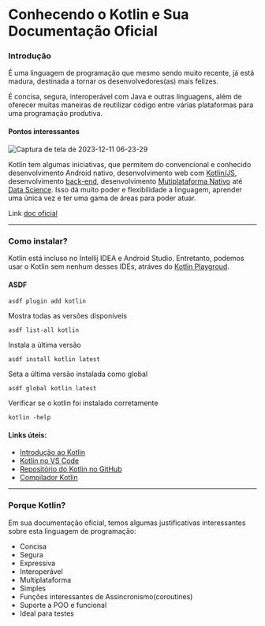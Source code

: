 # Conhecendo o Kotlin e Sua Documentação Oficial

### Introdução

É uma linguagem de programação que mesmo sendo muito recente, já está madura, destinada a tornar os desenvolvedores(as) mais felizes.

É concisa, segura, interoperável com Java e outras linguagens, além de oferecer muitas maneiras de reutilizar código entre várias plataformas para uma programação produtiva.

#### Pontos interessantes

![Captura de tela de 2023-12-11 06-23-29](https://github.com/Sandrolaxx/boot-dio-kotlin/assets/61207420/ebc1d1bf-0e1a-499d-a524-b4c5c25c38c3)

Kotlin tem algumas iniciativas, que permitem do convencional e conhecido desenvolvimento Android nativo, desenvolvimento web com [Kotlin/JS](https://kotlinlang.org/docs/js-overview.html), desenvolvimento [back-end](https://kotlinlang.org/lp/server-side/), desenvolvimento [Mutiplataforma Nativo](https://kotlinlang.org/docs/native-overview.html) até [Data Science](https://kotlinlang.org/docs/data-science-overview.html). Isso dá muito poder e flexibilidade a linguagem, aprender uma única vez e ter uma gama de áreas para poder atuar.

Link [doc oficial](https://kotlinlang.org)

---

### Como instalar?

Kotlin está incluso no Intellij IDEA e Android Studio. Entretanto, podemos usar o Kotlin sem nenhum desses IDEs, atráves do [Kotlin Playgroud](https://play.kotlinlang.org).

#### ASDF

```
asdf plugin add kotlin
```

Mostra todas as versões disponíveis
```
asdf list-all kotlin
```

Instala a última versão
```
asdf install kotlin latest
```

Seta a última versão instalada como global
```
asdf global kotlin latest
```

Verificar se o kotlin foi instalado corretamente
```
kotlin -help
```

#### Links úteis:

* [Introdução ao Kotlin](https://kotlinlang.org/docs/getting-started.html)
* [Kotlin no VS Code](https://in-kotlin.com/ide/vscode/setup-vscode-for-kotlin-development)
* [Repositório do Kotlin no GitHub](https://github.com/JetBrains/kotlin)
* [Compilador Kotlin](https://kotlinlang.org/docs/command-line.html)

---

### Porque Kotlin?

Em sua documentação oficial, temos algumas justificativas interessantes sobre esta linguagem de programação:

* Concisa
* Segura
* Expressiva
* Interoperável
* Multiplataforma
* Simples
* Funções interessantes de Assincronismo(coroutines)
* Suporte a POO e funcional
* Ideal para testes
